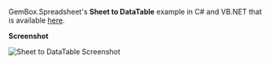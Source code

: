 GemBox.Spreadsheet's **Sheet to DataTable** example in C# and VB.NET that is available [here](https://www.gemboxsoftware.com/spreadsheet/examples/c-sharp-export-excel-to-datatable/502).

**Screenshot**


![Sheet to DataTable Screenshot](https://www.gemboxsoftware.com/Spreadsheet/Examples/Content/Import_ExportDataTable/SheettoDataTable/SheettoDataTable.png)